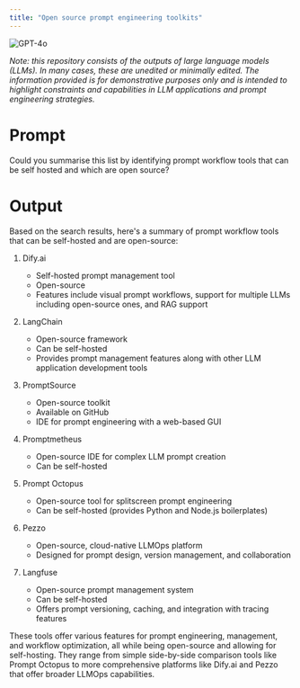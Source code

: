 ```yaml
---
title: "Open source prompt engineering toolkits"
---
```

![GPT-4o](https://img.shields.io/badge/GPT--4o-3333FF?style=for-the-badge&logo=openai&logoColor=white)



*Note: this repository consists of the outputs of large language models (LLMs). In many cases, these are unedited or minimally edited. The information provided is for demonstrative purposes only and is intended to highlight constraints and capabilities in LLM applications and prompt engineering strategies.*


# Prompt

Could you summarise this list by identifying prompt workflow tools that can be self hosted and which are open source?

# Output

Based on the search results, here's a summary of prompt workflow tools that can be self-hosted and are open-source:

1. Dify.ai
   - Self-hosted prompt management tool
   - Open-source
   - Features include visual prompt workflows, support for multiple LLMs including open-source ones, and RAG support

2. LangChain
   - Open-source framework
   - Can be self-hosted
   - Provides prompt management features along with other LLM application development tools

3. PromptSource
   - Open-source toolkit
   - Available on GitHub
   - IDE for prompt engineering with a web-based GUI

4. Promptmetheus
   - Open-source IDE for complex LLM prompt creation
   - Can be self-hosted

5. Prompt Octopus
   - Open-source tool for splitscreen prompt engineering
   - Can be self-hosted (provides Python and Node.js boilerplates)

6. Pezzo
   - Open-source, cloud-native LLMOps platform
   - Designed for prompt design, version management, and collaboration

7. Langfuse
   - Open-source prompt management system
   - Can be self-hosted
   - Offers prompt versioning, caching, and integration with tracing features

These tools offer various features for prompt engineering, management, and workflow optimization, all while being open-source and allowing for self-hosting. They range from simple side-by-side comparison tools like Prompt Octopus to more comprehensive platforms like Dify.ai and Pezzo that offer broader LLMOps capabilities.
 